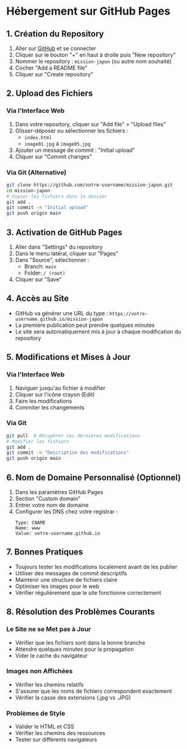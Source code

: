 # Hébergement sur GitHub Pages

## 1. Création du Repository

1. Aller sur [GitHub](https://github.com) et se connecter
2. Cliquer sur le bouton "+" en haut à droite puis "New repository"
3. Nommer le repository : `mission-japon` (ou autre nom souhaité)
4. Cocher "Add a README file"
5. Cliquer sur "Create repository"

## 2. Upload des Fichiers

### Via l'Interface Web
1. Dans votre repository, cliquer sur "Add file" > "Upload files"
2. Glisser-déposer ou sélectionner les fichiers :
   - `index.html`
   - `image01.jpg` à `image05.jpg`
3. Ajouter un message de commit : "Initial upload"
4. Cliquer sur "Commit changes"

### Via Git (Alternative)
```bash
git clone https://github.com/votre-username/mission-japon.git
cd mission-japon
# Copier les fichiers dans le dossier
git add .
git commit -m "Initial upload"
git push origin main
```

## 3. Activation de GitHub Pages

1. Aller dans "Settings" du repository
2. Dans le menu latéral, cliquer sur "Pages"
3. Dans "Source", sélectionner :
   - Branch: `main`
   - Folder: `/ (root)`
4. Cliquer sur "Save"

## 4. Accès au Site

- GitHub va générer une URL du type : `https://votre-username.github.io/mission-japon`
- La première publication peut prendre quelques minutes
- Le site sera automatiquement mis à jour à chaque modification du repository

## 5. Modifications et Mises à Jour

### Via l'Interface Web
1. Naviguer jusqu'au fichier à modifier
2. Cliquer sur l'icône crayon (Edit)
3. Faire les modifications
4. Commiter les changements

### Via Git
```bash
git pull  # Récupérer les dernières modifications
# Modifier les fichiers
git add .
git commit -m "Description des modifications"
git push origin main
```

## 6. Nom de Domaine Personnalisé (Optionnel)

1. Dans les paramètres GitHub Pages
2. Section "Custom domain"
3. Entrer votre nom de domaine
4. Configurer les DNS chez votre registrar :
   ```
   Type: CNAME
   Name: www
   Value: votre-username.github.io
   ```

## 7. Bonnes Pratiques

- Toujours tester les modifications localement avant de les publier
- Utiliser des messages de commit descriptifs
- Maintenir une structure de fichiers claire
- Optimiser les images pour le web
- Vérifier régulièrement que le site fonctionne correctement

## 8. Résolution des Problèmes Courants

### Le Site ne se Met pas à Jour
- Vérifier que les fichiers sont dans la bonne branche
- Attendre quelques minutes pour la propagation
- Vider le cache du navigateur

### Images non Affichées
- Vérifier les chemins relatifs
- S'assurer que les noms de fichiers correspondent exactement
- Vérifier la casse des extensions (.jpg vs .JPG)

### Problèmes de Style
- Valider le HTML et CSS
- Vérifier les chemins des ressources
- Tester sur différents navigateurs